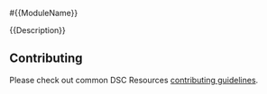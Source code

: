 #{{ModuleName}}

{{Description}}

## Contributing
Please check out common DSC Resources [contributing guidelines](https://github.com/PowerShell/DscResource.Kit/blob/master/CONTRIBUTING.md).
